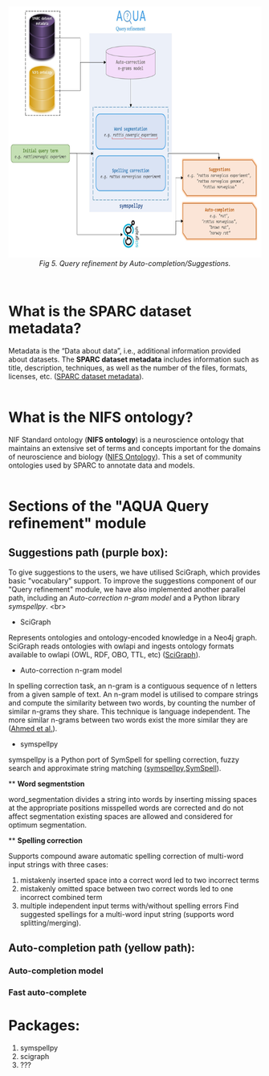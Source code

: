 
<p align="center">
   <img src="https://github.com/Niloofar-Sh/aqua/raw/main/src/assets/images/Suggestion%26AutoComplete.jpg" alt="interface" width="780" height="500"></br>
  <i>Fig 5. Query refinement by Auto-completion/Suggestions.</i>
</p>
<br/>

# What is the SPARC dataset metadata?
Metadata is the “Data about data”, i.e., additional information provided about datasets. The **SPARC dataset metadata** includes information such as title, description, techniques, as well as the number of the files, formats, licenses, etc. ([SPARC dataset metadata](https://staging.sparc.science/help/3vcLloyvrvmnK3Nopddrka#metadata)).
<br/>
<br/>

# What is the NIFS ontology?
NIF Standard ontology (**NIFS ontology**) is a neuroscience ontology that maintains an extensive set of terms and concepts important for the domains of neuroscience and biology ([NIFS Ontology](https://github.com/SciCrunch/NIF-Ontology)). This a set of community ontologies used by SPARC to annotate data and models.
<br/>
<br/>

# Sections of the "AQUA Query refinement" module

## Suggestions path (purple box):
To give suggestions to the users, we have utilised SciGraph, which provides basic "vocabulary" support. To improve the suggestions component of our "Query refinement" module, we have also implemented another parallel path, including an *Auto-correction n-gram model* and a Python library *symspellpy*. 
<br\>

* SciGraph

Represents ontologies and ontology-encoded knowledge in a Neo4j graph. SciGraph reads ontologies with owlapi and ingests ontology formats available to owlapi (OWL, RDF, OBO, TTL, etc) ([SciGraph](https://github.com/SciGraph/SciGraph)).

* Auto-correction n-gram model

In spelling correction task, an n-gram is a contiguous sequence of n letters from a given sample of text. An n-gram model is utilised to compare strings and compute the similarity between two words, by counting the number of similar n-grams they share. This technique is language independent. The more similar n-grams between two words exist the more similar they are ([Ahmed et al.](http://www.scielo.org.mx/pdf/poli/n40/n40a7.pdf)). 

* symspellpy

symspellpy is a Python port of SymSpell for spelling correction, fuzzy search and approximate string matching ([symspellpy](https://pypi.org/project/symspellpy/),[SymSpell](https://github.com/wolfgarbe/SymSpell)).

   ** __Word segmentstion__

   word_segmentation divides a string into words by inserting missing spaces at the appropriate positions misspelled words are corrected and do not affect segmentation existing spaces are allowed and considered for optimum segmentation.

   ** __Spelling correction__

   Supports compound aware automatic spelling correction of multi-word input strings with three cases:

   1. mistakenly inserted space into a correct word led to two incorrect terms
   2. mistakenly omitted space between two correct words led to one incorrect combined term
   3. multiple independent input terms with/without spelling errors
   Find suggested spellings for a multi-word input string (supports word splitting/merging).

## Auto-completion path (yellow path):

### Auto-completion model

### Fast auto-complete


# Packages:

1. symspellpy
2. scigraph
3. ???
